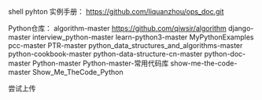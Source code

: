 shell pyhton 实例手册：
      https://github.com/liquanzhou/ops_doc.git
      
Python仓库：
  algorithm-master
  https://github.com/qiwsir/algorithm
  django-master
  interview_python-master
  learn-python3-master
  MyPythonExamples
  pcc-master
  PTR-master
  python_data_structures_and_algorithms-master
  python-cookbook-master
  python-data-structure-cn-master
  python-doc-master
  Python-master
  Python-master-常用代码库
  show-me-the-code-master
  Show_Me_TheCode_Python
  
  尝试上传
